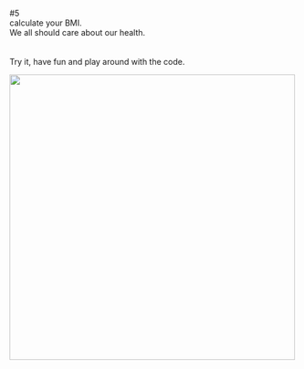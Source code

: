 #5
<br/>
calculate your BMI.<br/>
We all should care about our health.<br/>
<br/><br/>
Try it, have fun and play around with the code.<br/>


<img src="https://user-images.githubusercontent.com/57795657/72422094-78cdf700-378a-11ea-8557-f28f00f54c15.png" width="500" height = "500">

